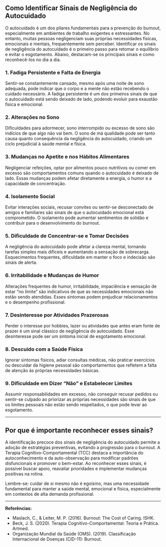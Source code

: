 
## Como Identificar Sinais de Negligência do Autocuidado

O autocuidado é um dos pilares fundamentais para a prevenção do burnout, especialmente em ambientes de trabalho exigentes e estressantes. No entanto, muitas pessoas negligenciam suas próprias necessidades físicas, emocionais e mentais, frequentemente sem perceber. Identificar os sinais de negligência do autocuidado é o primeiro passo para retomar o equilíbrio e evitar o esgotamento. Abaixo, destacam-se os principais sinais e como reconhecê-los no dia a dia.

### 1. **Fadiga Persistente e Falta de Energia**

Sentir-se constantemente cansado, mesmo após uma noite de sono adequada, pode indicar que o corpo e a mente não estão recebendo o cuidado necessário. A fadiga persistente é um dos primeiros sinais de que o autocuidado está sendo deixado de lado, podendo evoluir para exaustão física e emocional.

### 2. **Alterações no Sono**

Dificuldades para adormecer, sono interrompido ou excesso de sono são indícios de que algo não vai bem. O sono de má qualidade pode ser tanto causa quanto consequência da negligência do autocuidado, criando um ciclo prejudicial à saúde mental e física.

### 3. **Mudanças no Apetite e nos Hábitos Alimentares**

Negligenciar refeições, optar por alimentos pouco nutritivos ou comer em excesso são comportamentos comuns quando o autocuidado é deixado de lado. Essas mudanças podem afetar diretamente a energia, o humor e a capacidade de concentração.

### 4. **Isolamento Social**

Evitar interações sociais, recusar convites ou sentir-se desconectado de amigos e familiares são sinais de que o autocuidado emocional está comprometido. O isolamento pode aumentar sentimentos de solidão e contribuir para o desenvolvimento do burnout.

### 5. **Dificuldade de Concentrar-se e Tomar Decisões**

A negligência do autocuidado pode afetar a clareza mental, tornando tarefas simples mais difíceis e aumentando a sensação de sobrecarga. Esquecimentos frequentes, dificuldade em manter o foco e indecisão são sinais de alerta.

### 6. **Irritabilidade e Mudanças de Humor**

Alterações frequentes de humor, irritabilidade, impaciência e sensação de estar “no limite” são indicativos de que as necessidades emocionais não estão sendo atendidas. Esses sintomas podem prejudicar relacionamentos e o desempenho profissional.

### 7. **Desinteresse por Atividades Prazerosas**

Perder o interesse por hobbies, lazer ou atividades que antes eram fonte de prazer é um sinal clássico de negligência do autocuidado. Esse desinteresse pode ser um sintoma inicial de esgotamento emocional.

### 8. **Descuido com a Saúde Física**

Ignorar sintomas físicos, adiar consultas médicas, não praticar exercícios ou descuidar da higiene pessoal são comportamentos que refletem a falta de atenção às próprias necessidades básicas.

### 9. **Dificuldade em Dizer “Não” e Estabelecer Limites**

Assumir responsabilidades em excesso, não conseguir recusar pedidos ou sentir-se culpado ao priorizar as próprias necessidades são sinais de que os limites pessoais não estão sendo respeitados, o que pode levar ao esgotamento.

---

## **Por que é importante reconhecer esses sinais?**

A identificação precoce dos sinais de negligência do autocuidado permite a adoção de estratégias preventivas, evitando a progressão para o burnout. A Terapia Cognitivo-Comportamental (TCC) destaca a importância do autoconhecimento e da auto-observação para modificar padrões disfuncionais e promover o bem-estar. Ao reconhecer esses sinais, é possível buscar apoio, reavaliar prioridades e implementar mudanças positivas na rotina.

Lembre-se: cuidar de si mesmo não é egoísmo, mas uma necessidade fundamental para manter a saúde mental, emocional e física, especialmente em contextos de alta demanda profissional.

---

**Referências:**

- Maslach, C., & Leiter, M. P. (2016). Burnout: The Cost of Caring. ISHK.
- Beck, J. S. (2020). Terapia Cognitivo-Comportamental: Teoria e Prática. Artmed.
- Organização Mundial da Saúde (OMS). (2019). Classificação Internacional de Doenças (CID-11): Burnout.
```
